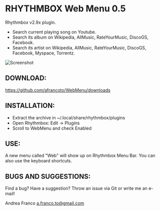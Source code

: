 RHYTHMBOX Web Menu 0.5
======================

Rhythmbox v2.9x plugin.

- Search current playing song on Youtube.
- Search its album on Wikipedia, AllMusic, RateYourMusic, DiscoGS, Facebook.
- Search its artist on Wikipedia, AllMusic, RateYourMusic, DiscoGS, Facebook, Myspace, Torrentz.

![Screenshot](http://s8.postimage.org/pnkzeoh5h/Schermata_del_2012_08_14_13_45_19.png)

DOWNLOAD: 
--------
https://github.com/afrancoto/WebMenu/downloads

INSTALLATION: 
------------
- Extract the archive in ~/.local/share/rhythmbox/plugins 
- Open Rhythmbox: Edit -> Plugins
- Scroll to WebMenu and check Enabled

USE: 
----
A new menu called "Web" will show up on Rhythmbox Menu Bar. You can also use the keyboard shortcuts.

BUGS AND SUGGESTIONS: 
--------------------
Find a bug? Have a suggestion? Throw an issue via Git or write me an e-mail!


Andrea Franco <a.franco.to@gmail.com>